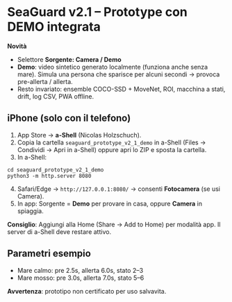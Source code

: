 # SeaGuard v2.1 – Prototype con DEMO integrata

**Novità**
- Selettore **Sorgente: Camera / Demo**
- **Demo**: video sintetico generato localmente (funziona anche senza mare). Simula una persona che sparisce per alcuni secondi → provoca pre-allerta / allerta.
- Resto invariato: ensemble COCO-SSD + MoveNet, ROI, macchina a stati, drift, log CSV, PWA offline.

## iPhone (solo con il telefono)
1. App Store → **a-Shell** (Nicolas Holzschuch).
2. Copia la cartella `seaguard_prototype_v2_1_demo` in a-Shell (Files → Condividi → Apri in a-Shell) oppure apri lo ZIP e sposta la cartella.
3. In a-Shell:
```
cd seaguard_prototype_v2_1_demo
python3 -m http.server 8080
```
4. Safari/Edge → `http://127.0.0.1:8080/` → consenti **Fotocamera** (se usi Camera).
5. In app: Sorgente = **Demo** per provare in casa, oppure **Camera** in spiaggia.

**Consiglio**: Aggiungi alla Home (Share → Add to Home) per modalità app. Il server di a-Shell deve restare attivo.

## Parametri esempio
- Mare calmo: pre 2.5s, allerta 6.0s, stato 2–3
- Mare mosso: pre 3.0s, allerta 7.0s, stato 5–6

**Avvertenza**: prototipo non certificato per uso salvavita.
